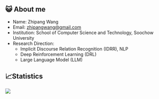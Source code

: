 ## 😺 About me

- Name: Zhipang Wang
- Email: zhipangwang@gmail.com
- Institution: School of Computer Science and Technology, Soochow University
- Research Direction:
  - Implicit Discourse Relation Recognition (IDRR), NLP
  - Deep Reinforcement Learning (DRL)
  - Large Language Model (LLM)

## 📈Statistics

<img align="center" src="https://github-readme-stats.vercel.app/api?username=ZpWang-AI&show_icons=true&theme=dark" />
